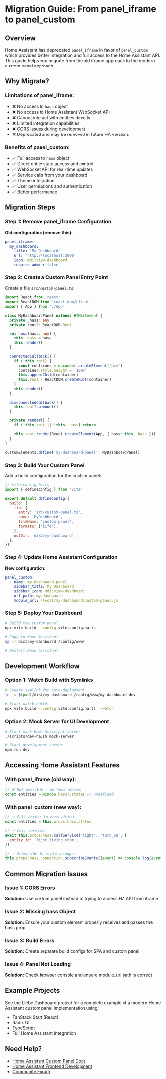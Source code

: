 # Migration Guide: From panel_iframe to panel_custom

## Overview

Home Assistant has deprecated `panel_iframe` in favor of `panel_custom` which provides better integration and full access to the Home Assistant API. This guide helps you migrate from the old iframe approach to the modern custom panel approach.

## Why Migrate?

### Limitations of panel_iframe:

- ❌ No access to `hass` object
- ❌ No access to Home Assistant WebSocket API
- ❌ Cannot interact with entities directly
- ❌ Limited integration capabilities
- ❌ CORS issues during development
- ❌ Deprecated and may be removed in future HA versions

### Benefits of panel_custom:

- ✅ Full access to `hass` object
- ✅ Direct entity state access and control
- ✅ WebSocket API for real-time updates
- ✅ Service calls from your dashboard
- ✅ Theme integration
- ✅ User permissions and authentication
- ✅ Better performance

## Migration Steps

### Step 1: Remove panel_iframe Configuration

**Old configuration (remove this):**

```yaml
panel_iframe:
  my_dashboard:
    title: 'My Dashboard'
    url: 'http://localhost:3000'
    icon: mdi:view-dashboard
    require_admin: false
```

### Step 2: Create a Custom Panel Entry Point

Create a file `src/custom-panel.ts`:

```typescript
import React from 'react'
import ReactDOM from 'react-dom/client'
import { App } from './App'

class MyDashboardPanel extends HTMLElement {
  private _hass: any
  private root?: ReactDOM.Root

  set hass(hass: any) {
    this._hass = hass
    this.render()
  }

  connectedCallback() {
    if (!this.root) {
      const container = document.createElement('div')
      container.style.height = '100%'
      this.appendChild(container)
      this.root = ReactDOM.createRoot(container)
    }
    this.render()
  }

  disconnectedCallback() {
    this.root?.unmount()
  }

  private render() {
    if (!this.root || !this._hass) return

    this.root.render(React.createElement(App, { hass: this._hass }))
  }
}

customElements.define('my-dashboard-panel', MyDashboardPanel)
```

### Step 3: Build Your Custom Panel

Add a build configuration for the custom panel:

```javascript
// vite.config.ha.ts
import { defineConfig } from 'vite'

export default defineConfig({
  build: {
    lib: {
      entry: 'src/custom-panel.ts',
      name: 'MyDashboard',
      fileName: 'custom-panel',
      formats: ['iife'],
    },
    outDir: 'dist/my-dashboard',
  },
})
```

### Step 4: Update Home Assistant Configuration

**New configuration:**

```yaml
panel_custom:
  - name: my-dashboard-panel
    sidebar_title: My Dashboard
    sidebar_icon: mdi:view-dashboard
    url_path: my-dashboard
    module_url: /local/my-dashboard/custom-panel.js
```

### Step 5: Deploy Your Dashboard

```bash
# Build the custom panel
npx vite build --config vite.config.ha.ts

# Copy to Home Assistant
cp -r dist/my-dashboard /config/www/

# Restart Home Assistant
```

## Development Workflow

### Option 1: Watch Build with Symlinks

```bash
# Create symlink for auto-deployment
ln -s $(pwd)/dist/my-dashboard /config/www/my-dashboard-dev

# Start watch build
npx vite build --config vite.config.ha.ts --watch
```

### Option 2: Mock Server for UI Development

```bash
# Start mock Home Assistant server
./scripts/dev-ha.sh mock-server

# Start development server
npm run dev
```

## Accessing Home Assistant Features

### With panel_iframe (old way):

```javascript
// ❌ Not possible - no hass access
const entities = window.hass?.states // undefined
```

### With panel_custom (new way):

```javascript
// ✅ Full access to hass object
const entities = this.props.hass.states

// ✅ Call services
await this.props.hass.callService('light', 'turn_on', {
  entity_id: 'light.living_room',
})

// ✅ Subscribe to state changes
this.props.hass.connection.subscribeEvents((event) => console.log(event), 'state_changed')
```

## Common Migration Issues

### Issue 1: CORS Errors

**Solution:** Use custom panel instead of trying to access HA API from iframe

### Issue 2: Missing hass Object

**Solution:** Ensure your custom element properly receives and passes the hass prop

### Issue 3: Build Errors

**Solution:** Create separate build configs for SPA and custom panel

### Issue 4: Panel Not Loading

**Solution:** Check browser console and ensure module_url path is correct

## Example Projects

See the Liebe Dashboard project for a complete example of a modern Home Assistant custom panel implementation using:

- TanStack Start (React)
- Radix UI
- TypeScript
- Full Home Assistant integration

## Need Help?

- [Home Assistant Custom Panel Docs](https://developers.home-assistant.io/docs/frontend/custom-ui/creating-custom-panels/)
- [Home Assistant Frontend Development](https://developers.home-assistant.io/docs/frontend/)
- [Community Forum](https://community.home-assistant.io/)
